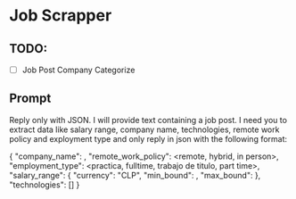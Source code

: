 # Job Scrapper
## TODO:
- [ ] Job Post Company Categorize

## Prompt
Reply only with JSON. I will provide text containing a job post. I need you to extract data like salary range, company name, technologies, remote work policy and exployment type and only reply in json with the following format:

{
"company_name": <string>,
"remote_work_policy": <remote, hybrid, in person>,
"employment_type": <practica, fulltime, trabajo de titulo, part time>,
"salary_range": {
   "currency": "CLP",
   "min_bound": <only-money-amount>,
   "max_bound": <only-money-amount>
},
"technologies": []
}